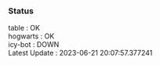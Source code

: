 ### Status


table : OK  
hogwarts : OK  
icy-bot : DOWN  
Latest Update : 2023-06-21 20:07:57.377241
